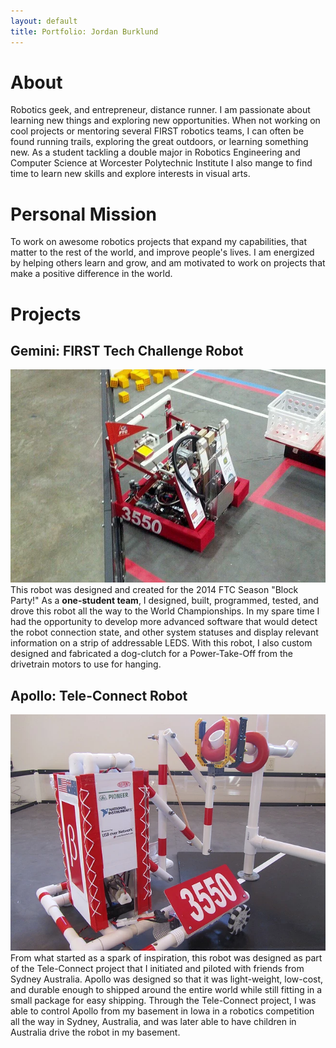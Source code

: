 ```yaml
---
layout: default
title: Portfolio: Jordan Burklund
---
```


# About
Robotics geek, and entrepreneur, distance runner.  I am passionate about learning new things and exploring new opportunities.  When not working on cool projects or mentoring several FIRST robotics teams, I can often be found running trails, exploring the great outdoors, or learning something new.  As a student tackling a double major in Robotics Engineering and Computer Science at Worcester Polytechnic Institute I also mange to find time to learn new skills and explore interests in visual arts.

# Personal Mission
To work on awesome robotics projects that expand my capabilities, that matter to the rest of the world, and improve people's lives.  I am energized by helping others learn and grow, and am motivated to work on projects that make a positive difference in the world.

# Projects

## Gemini: FIRST Tech Challenge Robot
![Gemini setup for the next match](images/gemini.jpg)
This robot was designed and created for the 2014 FTC Season "Block Party!"  As a **one-student team**, I designed, built, programmed, tested, and drove this robot all the way to the World Championships.  In my spare time I had the opportunity to develop more advanced software that would detect the robot connection state, and other system statuses and display relevant information on a strip of addressable LEDS.  With this robot, I also custom designed and fabricated a dog-clutch for a Power-Take-Off from the drivetrain motors to use for hanging.

## Apollo: Tele-Connect Robot
![Apollo](images/apollo.jpg)
From what started as a spark of inspiration, this robot was designed as part of the Tele-Connect project that I initiated and piloted with friends from Sydney Australia.  Apollo was designed so that it was light-weight, low-cost, and durable enough to shipped around the entire world while still fitting in a small package for easy shipping.  Through the Tele-Connect project, I was able to control Apollo from my basement in Iowa in a robotics competition all the way in Sydney, Australia, and was later able to have children in Australia drive the robot in my basement.
